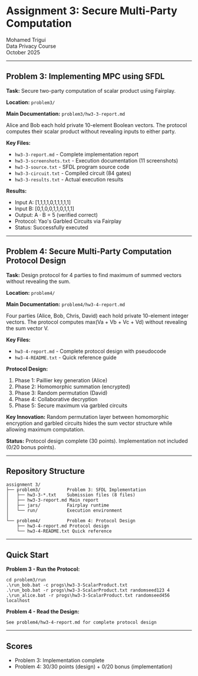 # Assignment 3: Secure Multi-Party Computation

Mohamed Trigui  
Data Privacy Course  
October 2025

---

## Problem 3: Implementing MPC using SFDL

**Task:** Secure two-party computation of scalar product using Fairplay.

**Location:** `problem3/`

**Main Documentation:** `problem3/hw3-3-report.md`

Alice and Bob each hold private 10-element Boolean vectors. The protocol computes their scalar product without revealing inputs to either party.

**Key Files:**
- `hw3-3-report.md` - Complete implementation report
- `hw3-3-screenshots.txt` - Execution documentation (11 screenshots)
- `hw3-3-source.txt` - SFDL program source code
- `hw3-3-circuit.txt` - Compiled circuit (84 gates)
- `hw3-3-results.txt` - Actual execution results

**Results:**
- Input A: [1,1,1,1,0,1,1,1,1,1]
- Input B: [0,1,0,0,1,1,0,1,1,1]
- Output: A · B = 5 (verified correct)
- Protocol: Yao's Garbled Circuits via Fairplay
- Status: Successfully executed

---

## Problem 4: Secure Multi-Party Computation Protocol Design

**Task:** Design protocol for 4 parties to find maximum of summed vectors without revealing the sum.

**Location:** `problem4/`

**Main Documentation:** `problem4/hw3-4-report.md`

Four parties (Alice, Bob, Chris, David) each hold private 10-element integer vectors. The protocol computes max(Va + Vb + Vc + Vd) without revealing the sum vector V.

**Key Files:**
- `hw3-4-report.md` - Complete protocol design with pseudocode
- `hw3-4-README.txt` - Quick reference guide

**Protocol Design:**
1. Phase 1: Paillier key generation (Alice)
2. Phase 2: Homomorphic summation (encrypted)
3. Phase 3: Random permutation (David)
4. Phase 4: Collaborative decryption
5. Phase 5: Secure maximum via garbled circuits

**Key Innovation:** Random permutation layer between homomorphic encryption and garbled circuits hides the sum vector structure while allowing maximum computation.

**Status:** Protocol design complete (30 points). Implementation not included (0/20 bonus points).

---

## Repository Structure

```
assignment 3/
├── problem3/          Problem 3: SFDL Implementation
│   ├── hw3-3-*.txt    Submission files (8 files)
│   ├── hw3-3-report.md Main report
│   ├── jars/          Fairplay runtime
│   └── run/           Execution environment
│
└── problem4/          Problem 4: Protocol Design
    ├── hw3-4-report.md Protocol design
    └── hw3-4-README.txt Quick reference
```

---

## Quick Start

**Problem 3 - Run the Protocol:**
```
cd problem3/run
.\run_bob.bat -c progs\hw3-3-ScalarProduct.txt
.\run_bob.bat -r progs\hw3-3-ScalarProduct.txt randomseed123 4
.\run_alice.bat -r progs\hw3-3-ScalarProduct.txt randomseed456 localhost
```

**Problem 4 - Read the Design:**
```
See problem4/hw3-4-report.md for complete protocol design
```

---

## Scores

- Problem 3: Implementation complete
- Problem 4: 30/30 points (design) + 0/20 bonus (implementation)

